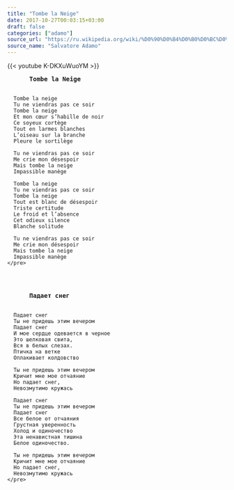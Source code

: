 ```yaml
---
title: "Tombe la Neige"
date: 2017-10-27T00:03:15+03:00
draft: false
categories: ["adamo"]
source_url: "https://ru.wikipedia.org/wiki/%D0%90%D0%B4%D0%B0%D0%BC%D0%BE,_%D0%A1%D0%B0%D0%BB%D1%8C%D0%B2%D0%B0%D1%82%D0%BE%D1%80%D0%B5"
source_name: "Salvatore Adamo"
---
```


<div class="row">
  <div class="col-sm-6">
    {{< youtube K-DKXuWuoYM >}}
  </div>
</div>

<!--more-->

<div class="row">
  <div class="col-sm-6">
    <pre>
      <strong>Tombe la Neige</strong>

      Tombe la neige
      Tu ne viendras pas ce soir
      Tombe la neige
      Et mon cœur s’habille de noir
      Ce soyeux cortège
      Tout en larmes blanches
      L’oiseau sur la branche
      Pleure le sortilège

      Tu ne viendras pas ce soir
      Me crie mon désespoir
      Mais tombe la neige
      Impassible manège

      Tombe la neige
      Tu ne viendras pas ce soir
      Tombe la neige
      Tout est blanc de désespoir
      Triste certitude
      Le froid et l’absence
      Cet odieux silence
      Blanche solitude

      Tu ne viendras pas ce soir
      Me crie mon désespoir
      Mais tombe la neige
      Impassible manège
    </pre>
  </div>
  <div class="col-sm-6">
    <pre>
      <strong>Падает снег</strong>

      Падает снег  
      Ты не придешь этим вечером
      Падает снег
      И мое сердце одевается в черное
      Это шелковая свита,
      Вся в белых слезах.
      Птичка на ветке
      Оплакивает колдовство

      Ты не придешь этим вечером
      Кричит мне мое отчаяние
      Но падает снег,
      Невозмутимо кружась

      Падает снег
      Ты не придешь этим вечером
      Падает снег
      Все белое от отчаяния
      Грустная уверенность
      Холод и одиночество
      Эта ненавистная тишина
      Белое одиночество.

      Ты не придешь этим вечером
      Кричит мне мое отчаяние
      Но падает снег,
      Невозмутимо кружась
    </pre>
  </div>
</div>
